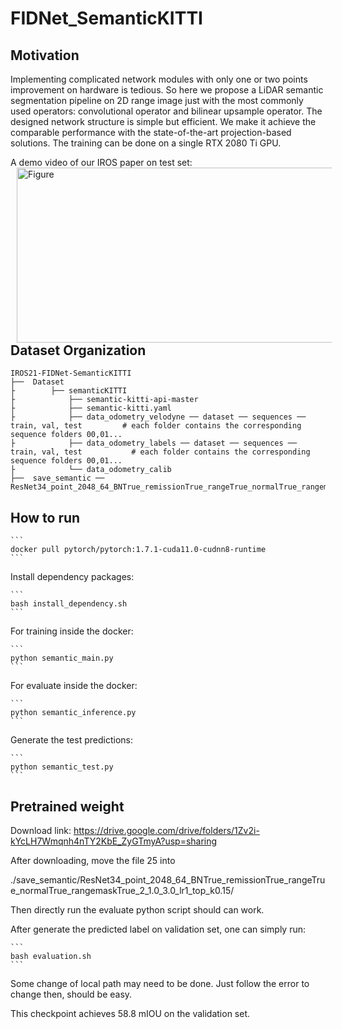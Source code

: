# FIDNet_SemanticKITTI

## Motivation
Implementing complicated network modules with only one or two points improvement on hardware is tedious. So here we propose a LiDAR semantic segmentation pipeline on 2D range image just with the most commonly used operators: convolutional operator and bilinear upsample operator. The designed network structure is simple but efficient. We make it achieve the comparable performance with the state-of-the-art projection-based solutions. The training can be done on a single RTX 2080 Ti GPU. 

A demo video of our IROS paper on test set:
<br />
<img src="https://github.com/placeforyiming/IROS21-FIDNet-SemanticKITTI/blob/main/semantic.gif?raw=true" alt="Figure" style="width: 540px; height: 280px;" hspace="10" align="left"/>
<br /><br /><br /><br /><br /><br /><br /><br /><br /><br /><br /><br />
## Dataset Organization

    IROS21-FIDNet-SemanticKITTI
    ├──  Dataset
    ├        ├── semanticKITTI                 
    ├            ├── semantic-kitti-api-master         
    ├            ├── semantic-kitti.yaml
    ├            ├── data_odometry_velodyne ── dataset ── sequences ── train, val, test         # each folder contains the corresponding sequence folders 00,01...
    ├            ├── data_odometry_labels ── dataset ── sequences ── train, val, test           # each folder contains the corresponding sequence folders 00,01...
    ├            └── data_odometry_calib        
    ├──  save_semantic ── ResNet34_point_2048_64_BNTrue_remissionTrue_rangeTrue_normalTrue_rangemaskTrue_2_1.0_3.0_lr1_top_k0.15

    

## How to run

```` 
```
docker pull pytorch/pytorch:1.7.1-cuda11.0-cudnn8-runtime
```
````
Install dependency packages:
```` 
```
bash install_dependency.sh
```
````
For training inside the docker:
```` 
```
python semantic_main.py
```
````
For evaluate inside the docker:
````
```
python semantic_inference.py
```
````
Generate the test predictions:
````
```
python semantic_test.py
```
````

## Pretrained weight
Download link: https://drive.google.com/drive/folders/1Zv2i-kYcLH7Wmqnh4nTY2KbE_ZyGTmyA?usp=sharing

After downloading, move the file 25 into

./save_semantic/ResNet34_point_2048_64_BNTrue_remissionTrue_rangeTrue_normalTrue_rangemaskTrue_2_1.0_3.0_lr1_top_k0.15/

Then directly run the evaluate python script should can work.

After generate the predicted label on validation set, one can simply run:
````
```
bash evaluation.sh
```
````
Some change of local path may need to be done. Just follow the error to change then, should be easy. 

This checkpoint achieves 58.8 mIOU on the validation set.
